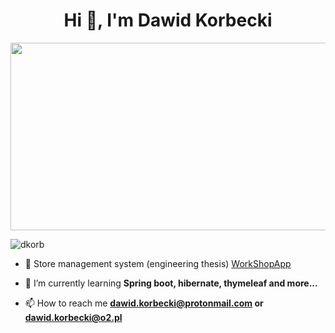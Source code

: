 <h1 align="center">Hi 👋, I'm Dawid Korbecki</h1>
<div align="center">
  <img src="https://media4.giphy.com/media/iIqmM5tTjmpOB9mpbn/giphy.gif?cid=ecf05e47v58g2pewbkia0h1g6f0klqlmd48lkyv61cni8qyx&rid=giphy.gif&ct=g" width="600" height="300"/>
</div>
<p align="left"> <img src="https://komarev.com/ghpvc/?username=dkorb&label=Profile%20views&color=0e75b6&style=flat" alt="dkorb" /> </p>

- 🔭 Store management system (engineering thesis) [WorkShopApp](https://github.com/DKorb/WebShopApp)

- 🌱 I’m currently learning **Spring boot, hibernate,  thymeleaf and more...**

- 📫 How to reach me **dawid.korbecki@protonmail.com or dawid.korbecki@o2.pl**
</p>
